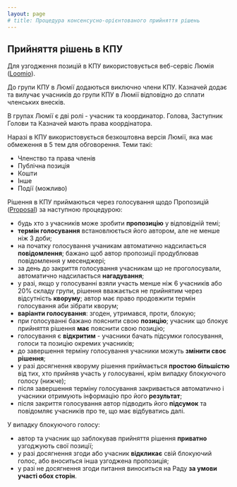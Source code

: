 ```yaml
---
layout: page
# title: Процедура консенсусно-орієнтованого прийняття рішень
---
```


<!--Рішення прийнято 6.03.2019-->

## Прийняття рішень в КПУ
Для узгодження позицій в КПУ використовується веб-сервіс Люмія ([Loomio](https://www.loomio.org/dashboard)).

До групи КПУ в Люмії додаються виключно члени КПУ. Казначей додає та вилучає учасників до групи КПУ в Люмії відповідно до сплати членських внесків.

В групах Люмії є дві ролі - учасник та координатор. Голова, Заступник Голови та Казначей мають права коордінатора.

Наразі в КПУ використовується безкоштовна версія Люмії, яка має обмеження в 5 тем для обговорення. Теми такі:
- Членство та права членів
- Публічна позиція
- Кошти
- Інше
- Події (можливо)

Рішення в КПУ приймаються через голосування щодо Пропозицій \([Proposal](https://www.loomio.school/beginner/decision_tools.html#proposal)\) за наступною процедурою:
- будь хто з учасників може зробити **пропозицію** у відповідній темі;
- **термін голосування** встановлюється його автором, але не менше ніж 3 доби;
- на початку голосування учаникам автоматично надсилається **повідомлення**; бажано щоб автор пропозиції продублював повідомлення у месенджері;
- за день до закриття голосування учасникам що не проголосували, автоматично надсилається **нагадування**;
- у разі, якщо у голосуванні взяли участь менше ніж 6 учасників або 20% складу групи, рішення вважається не прийнятим через відсутність **кворуму**; автор має право продовжити термін голосування аби зібрати кворум;
- **варіанти голосування**: згоден, утримався, проти, блокую;
- при голосуванні бажано пояснити свою **позицію**;  учасник що блокує прийняття рішення **має** пояснити свою позицію;
- голосування є **відкритим** - учасники бачать підсумки голосування, голоси та позицію окремих учасників;
- до завершення терміну голосування учасники можуть **змінити своє рішення**;
- у разі досягнення кворуму рішення приймається **простою більшістю** від тих, хто прийняв участь у голосуванні, крім випадку блокуючого голосу (нижче);
- після завершення терміну голосування закривається автоматично і учасники отримують інформацію про його **результат**;
- після закриття голосування автор підводить його **підсумок** та повідомляє учасників про те, що має відбуватись далі.

У випадку блокуючого голосу:
- автор та учасник що заблокував прийняття рішення **приватно** узгоджують свої позиції;
- у разі досягнення згоди або учасник **відкликає** свій блокуючий голос, або вноситься інша узгоджена пропозиція;
- у разі не досягнення згоди питання виноситься на Раду **за умови участі обох сторін**.

